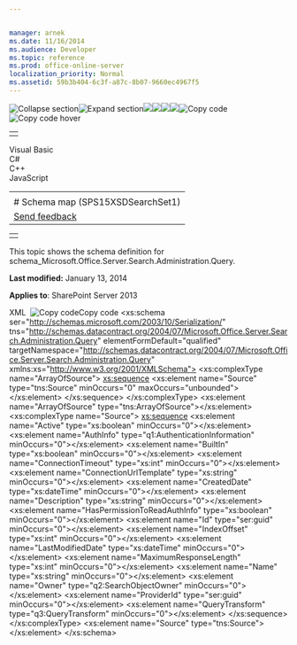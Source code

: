 ```yaml
---


manager: arnek
ms.date: 11/16/2014
ms.audience: Developer
ms.topic: reference
ms.prod: office-online-server
localization_priority: Normal
ms.assetid: 59b3b404-6c3f-a87c-8b07-9660ec4967f5
---
```


![Collapse
section](../icons/collapse_all.gif "Collapse section")![Expand
section](../icons/expand_all.gif "Expand section")![](../icons/collapse_all.gif)![](../icons/expand_all.gif)![](../icons/dropdown.gif)![](../icons/dropdownHover.gif)![Copy
code](../icons/copycode.gif "Copy code")![Copy code
hover](../icons/copycodeHighlight.gif "Copy code hover")
<table>
<tbody>
<tr class="odd">
<td align="left"></td>
</tr>
</tbody>
</table>

Visual Basic  
C\#  
C++  
JavaScript  

<table>
<tbody>
<tr class="odd">
<td align="left"><span id="runningHeaderText"></span></td>
</tr>
<tr class="even">
<td align="left"># Schema map (SPS15XSDSearchSet1)</td>
</tr>
<tr class="odd">
<td align="left"><span id="headfeedbackarea" class="feedbackhead"><a href="javascript:SubmitFeedback(&#39;docthis@Microsoft.com&#39;,&#39;&#39;,&#39;&#39;,&#39;&#39;,&#39;1.0.18082.1225&#39;,&#39;%0\dThank%20you%20for%20your%20feedback.%20The%20developer%20writing%20teams%20use%20your%20feedback%20to%20improve%20documentation.%20While%20we%20are%20reviewing%20your%20feedback,%20we%20may%20send%20you%20e-mail%20to%20ask%20for%20clarification%20or%20feedback%20on%20a%20solution.%20We%20do%20not%20use%20your%20e-mail%20address%20for%20any%20other%20purpose%20and%20we%20delete%20it%20after%20we%20finish%20our%20review.%0\AFor%20further%20information%20about%20the%20privacy%20policies%20of%20Microsoft,%20please%20see%20http://privacy.microsoft.com/en-us/default.aspx.%0\A%0\d&#39;,&#39;Customer%20feedback&#39;);">Send feedback</a></span></td>
</tr>
</tbody>
</table>

<table>
<colgroup>
<col width="100%" />
</colgroup>
<tbody>
<tr class="odd">
<td align="left"></td>
</tr>
</tbody>
</table>

This topic shows the schema definition for <span
class="keyword">schema\_Microsoft.Office.Server.Search.Administration.Query</span>.

**Last modified:** January 13, 2014

**Applies to**: SharePoint Server 2013

<span codelanguage="xmlLang"></span>
XML 
<span class="copyCode" onclick="CopyCode(this)"
onkeypress="CopyCode_CheckKey(this, event)"
onmouseover="ChangeCopyCodeIcon(this)"
onmouseout="ChangeCopyCodeIcon(this)" tabindex="0">![Copy
code](../icons/copycode.gif "Copy code")Copy code</span>
    <xs:schema ser="http://schemas.microsoft.com/2003/10/Serialization/" tns="http://schemas.datacontract.org/2004/07/Microsoft.Office.Server.Search.Administration.Query" elementFormDefault="qualified" targetNamespace="http://schemas.datacontract.org/2004/07/Microsoft.Office.Server.Search.Administration.Query" xmlns:xs="http://www.w3.org/2001/XMLSchema">
        <xs:complexType name="ArrayOfSource">
            <xs:sequence>
                <xs:element name="Source" type="tns:Source" minOccurs="0" maxOccurs="unbounded"></xs:element>
            </xs:sequence>
        </xs:complexType>
        <xs:element name="ArrayOfSource" type="tns:ArrayOfSource"></xs:element>
        <xs:complexType name="Source">
            <xs:sequence>
                <xs:element name="Active" type="xs:boolean" minOccurs="0"></xs:element>
                <xs:element name="AuthInfo" type="q1:AuthenticationInformation" minOccurs="0"></xs:element>
                <xs:element name="BuiltIn" type="xs:boolean" minOccurs="0"></xs:element>
                <xs:element name="ConnectionTimeout" type="xs:int" minOccurs="0"></xs:element>
                <xs:element name="ConnectionUrlTemplate" type="xs:string" minOccurs="0"></xs:element>
                <xs:element name="CreatedDate" type="xs:dateTime" minOccurs="0"></xs:element>
                <xs:element name="Description" type="xs:string" minOccurs="0"></xs:element>
                <xs:element name="HasPermissionToReadAuthInfo" type="xs:boolean" minOccurs="0"></xs:element>
                <xs:element name="Id" type="ser:guid" minOccurs="0"></xs:element>
                <xs:element name="IndexOffset" type="xs:int" minOccurs="0"></xs:element>
                <xs:element name="LastModifiedDate" type="xs:dateTime" minOccurs="0"></xs:element>
                <xs:element name="MaximumResponseLength" type="xs:int" minOccurs="0"></xs:element>
                <xs:element name="Name" type="xs:string" minOccurs="0"></xs:element>
                <xs:element name="Owner" type="q2:SearchObjectOwner" minOccurs="0"></xs:element>
                <xs:element name="ProviderId" type="ser:guid" minOccurs="0"></xs:element>
                <xs:element name="QueryTransform" type="q3:QueryTransform" minOccurs="0"></xs:element>
            </xs:sequence>
        </xs:complexType>
        <xs:element name="Source" type="tns:Source"></xs:element>
    </xs:schema>








